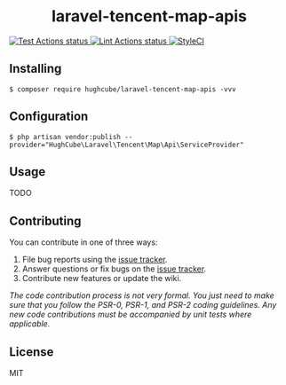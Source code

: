 <h1 align="center"> laravel-tencent-map-apis </h1>

<p>
    <a href="https://github.com/hughcube-php/laravel-tencent-map-apis/actions?query=workflow%3ATest">
        <img src="https://github.com/hughcube-php/laravel-tencent-map-apis/workflows/Test/badge.svg" alt="Test Actions status">
    </a>
    <a href="https://github.com/hughcube-php/laravel-tencent-map-apis/actions?query=workflow%3ALint">
        <img src="https://github.com/hughcube-php/laravel-tencent-map-apis/workflows/Lint/badge.svg" alt="Lint Actions status">
    </a>
    <a href="https://styleci.io/repos/476679477">
        <img src="https://github.styleci.io/repos/476679477/shield?branch=master" alt="StyleCI">
    </a>
</p>

## Installing

```shell
$ composer require hughcube/laravel-tencent-map-apis -vvv
```

## Configuration

```shell
$ php artisan vendor:publish --provider="HughCube\Laravel\Tencent\Map\Api\ServiceProvider"
```

## Usage

TODO

## Contributing

You can contribute in one of three ways:

1. File bug reports using the [issue tracker](https://github.com/hughcube-php/package/issues).
2. Answer questions or fix bugs on the [issue tracker](https://github.com/hughcube-php/package/issues).
3. Contribute new features or update the wiki.

_The code contribution process is not very formal. You just need to make sure that you follow the PSR-0, PSR-1, and PSR-2 coding guidelines. Any new code contributions must be accompanied by unit tests where applicable._

## License

MIT